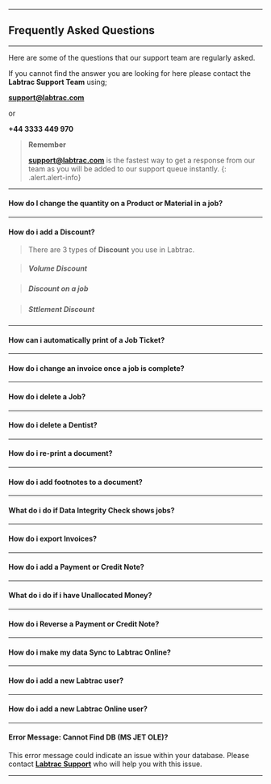 - - -

## Frequently Asked Questions

- - -

Here are some of the questions that our support team are regularly asked.

If you cannot find the answer you are looking for here please contact the **Labtrac Support Team** using;

<a name="supportfaq"></a>

**support@labtrac.com**

or

**+44 3333 449 970**

>**Remember**
>
>**support@labtrac.com** is the fastest way to get a response from our team as you will be added to our support queue instantly.
{: .alert.alert-info}

- - -

#### How do I change the quantity on a Product or Material in a job?

- - -

#### How do i add a Discount?

> There are 3 types of **Discount** you use in Labtrac.

> ##### Volume Discount

> ##### Discount on a job

> ##### Sttlement Discount

- - - 

#### How can i automatically print of a Job Ticket?

- - - 

#### How do i change an invoice once a job is complete?

- - - 

#### How do i delete a Job?

- - -

#### How do i delete a Dentist?

- - -

#### How do i re-print a document?

- - -

#### How do i add footnotes to a document?

- - -

#### What do i do if Data Integrity Check shows jobs?

- - - 

#### How do i export Invoices?

- - -

#### How do i add a Payment or Credit Note?

- - - 

#### What do i do if i have Unallocated Money?

- - -

#### How do i Reverse a Payment or Credit Note?

- - -

#### How do i make my data Sync to Labtrac Online?

- - -

#### How do i add a new Labtrac user?

- - -

#### How do i add a new Labtrac Online user?

- - - 

#### Error Message: Cannot Find DB (MS JET OLE)?

This error message could indicate an issue within your database. Please contact [**Labtrac Support**](#supportfaq) who will help you with this issue.

- - -

